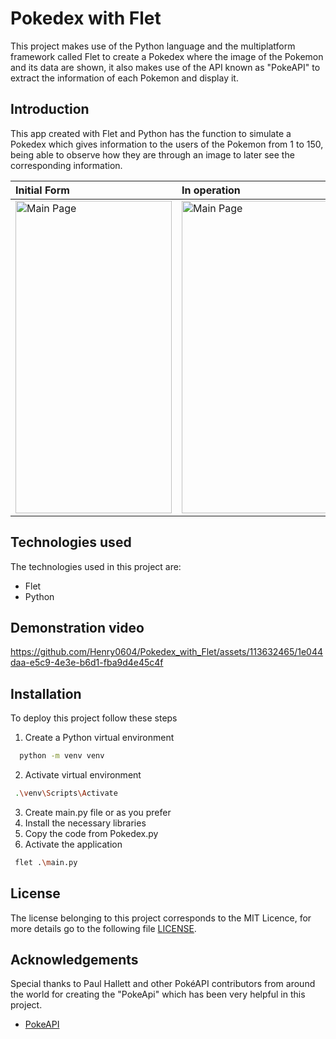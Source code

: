 # Pokedex with Flet
This project makes use of the Python language and the multiplatform framework called Flet to create a Pokedex where the image of the Pokemon and its data are shown, it also makes use of the API known as "PokeAPI" to extract the information of each Pokemon and display it.

## Introduction
This app created with Flet and Python has the function to simulate a Pokedex which gives information to the users of the Pokemon from 1 to 150, being able to observe how they are through an image to later see the corresponding information.

| Initial Form | In operation |
| :-------- | :------- | 
| <img src="https://github.com/Henry0604/Pokedex_with_Flet/assets/113632465/35ca5b20-ee9a-4d98-b3ab-be7c3a254840" alt="Main Page" width="250" height="500" /> | <img src="https://github.com/Henry0604/Pokedex_with_Flet/assets/113632465/b9b92346-1bf6-4884-8e54-4676dd8bb420" alt="Main Page" width="250" height="500" /> | 

## Technologies used 

The technologies used in this project are:

 - Flet
 - Python

## Demonstration video

https://github.com/Henry0604/Pokedex_with_Flet/assets/113632465/1e044daa-e5c9-4e3e-b6d1-fba9d4e45c4f

## Installation

To deploy this project follow these steps

1. Create a Python virtual environment
```bash
  python -m venv venv
```
2. Activate virtual environment
 ```bash
  .\venv\Scripts\Activate
```
3. Create main.py file or as you prefer
4. Install the necessary libraries
5. Copy the code from Pokedex.py
6. Activate the application
 ```bash
  flet .\main.py
```

## License

The license belonging to this project corresponds to the MIT Licence, for more details go to the following file [LICENSE](LICENSE).

## Acknowledgements

Special thanks to Paul Hallett and other PokéAPI contributors from around the world for creating the "PokeApi" which has been very helpful in this project.

* [PokeAPI](https://pokeapi.co/)
